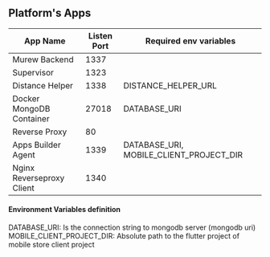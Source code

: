 ## Platform's Apps

| App Name                  | Listen Port | Required env variables                  |
|---------------------------|-------------|-----------------------------------------|
| Murew Backend             | 1337        |                                         |
| Supervisor                | 1323        |                                         |
| Distance Helper           | 1338        | DISTANCE_HELPER_URL                     |
| Docker MongoDB Container  | 27018       | DATABASE_URI                            |
| Reverse Proxy             | 80          |                                         |
| Apps Builder Agent        | 1339        | DATABASE_URI, MOBILE_CLIENT_PROJECT_DIR |
| Nginx Reverseproxy Client | 1340        |                                         |


#### Environment Variables definition

DATABASE_URI: Is the connection string to mongodb server (mongodb uri)
MOBILE_CLIENT_PROJECT_DIR: Absolute path to the flutter project of mobile store client project